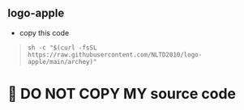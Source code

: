 ## logo-apple

- copy this code
> `sh -c "$(curl -fsSL https://raw.githubusercontent.com/NLTD2010/logo-apple/main/archey)"`
# 🚫 DO NOT COPY MY source code
